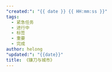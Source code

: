 ```yaml
---
"created:": "{{ date }} {{ HH:mm:ss }}"
tags:
  - 紧急任务
  - 进行中
  - 标签
  - 重要
  - 完成
author: helong
"updated:": "{{date}}"
title: 《镰刀与城市》
---
```

